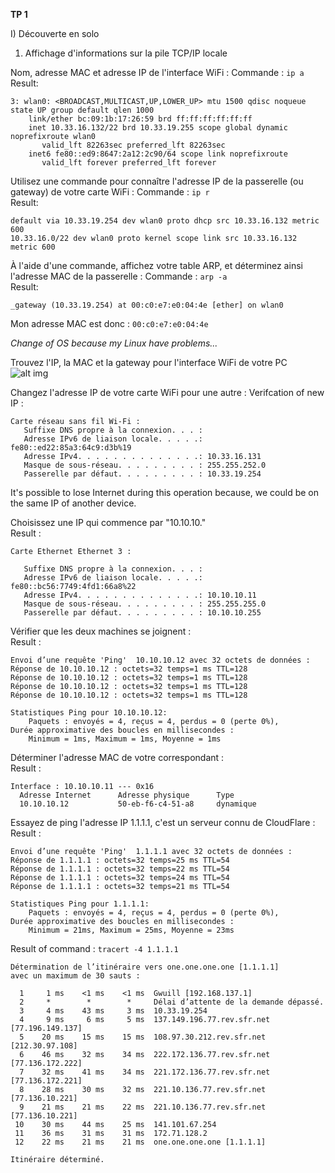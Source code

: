**TP 1**

I) Découverte en solo
1. Affichage d'informations sur la pile TCP/IP locale


Nom, adresse MAC et adresse IP de l'interface WiFi : Commande : ```ip a```  
Result: 
```
3: wlan0: <BROADCAST,MULTICAST,UP,LOWER_UP> mtu 1500 qdisc noqueue state UP group default qlen 1000
    link/ether bc:09:1b:17:26:59 brd ff:ff:ff:ff:ff:ff
    inet 10.33.16.132/22 brd 10.33.19.255 scope global dynamic noprefixroute wlan0
       valid_lft 82263sec preferred_lft 82263sec
    inet6 fe80::ed9:8647:2a12:2c90/64 scope link noprefixroute 
       valid_lft forever preferred_lft forever

```

Utilisez une commande pour connaître l'adresse IP de la passerelle (ou gateway) de votre carte WiFi : Commande : ```ip r```  
Result: 
```
default via 10.33.19.254 dev wlan0 proto dhcp src 10.33.16.132 metric 600 
10.33.16.0/22 dev wlan0 proto kernel scope link src 10.33.16.132 metric 600 
```
À l'aide d'une commande, affichez votre table ARP, et déterminez ainsi l'adresse MAC de la passerelle : Commande : ```arp -a```  
Result: 
```
_gateway (10.33.19.254) at 00:c0:e7:e0:04:4e [ether] on wlan0
```
Mon adresse MAC est donc : ```00:c0:e7:e0:04:4e```

*Change of OS because my Linux have problems...*

Trouvez l'IP, la MAC et la gateway pour l'interface WiFi de votre PC
![alt img](https://media.discordapp.net/attachments/1016352288702484512/1026486765885857872/unknown.png?width=940&height=662)  

Changez l'adresse IP de votre carte WiFi pour une autre : Verifcation of new IP : 
```
Carte réseau sans fil Wi-Fi :
   Suffixe DNS propre à la connexion. . . :
   Adresse IPv6 de liaison locale. . . . .: fe80::ed22:85a3:64c9:d3b%19
   Adresse IPv4. . . . . . . . . . . . . .: 10.33.16.131
   Masque de sous-réseau. . . . . . . . . : 255.255.252.0
   Passerelle par défaut. . . . . . . . . : 10.33.19.254
```

It's possible to lose Internet during this operation because, we could be on the same IP of another device.  

Choisissez une IP qui commence par "10.10.10."  
Result : 
```
Carte Ethernet Ethernet 3 :

   Suffixe DNS propre à la connexion. . . :
   Adresse IPv6 de liaison locale. . . . .: fe80::bc56:7749:4fd1:66a8%22
   Adresse IPv4. . . . . . . . . . . . . .: 10.10.10.11
   Masque de sous-réseau. . . . . . . . . : 255.255.255.0
   Passerelle par défaut. . . . . . . . . : 10.10.10.255
```

Vérifier que les deux machines se joignent :  
Result : 
```
Envoi d’une requête 'Ping'  10.10.10.12 avec 32 octets de données :
Réponse de 10.10.10.12 : octets=32 temps=1 ms TTL=128
Réponse de 10.10.10.12 : octets=32 temps=1 ms TTL=128
Réponse de 10.10.10.12 : octets=32 temps=1 ms TTL=128
Réponse de 10.10.10.12 : octets=32 temps=1 ms TTL=128

Statistiques Ping pour 10.10.10.12:
    Paquets : envoyés = 4, reçus = 4, perdus = 0 (perte 0%),
Durée approximative des boucles en millisecondes :
    Minimum = 1ms, Maximum = 1ms, Moyenne = 1ms
```

Déterminer l'adresse MAC de votre correspondant :  
Result :  
```
Interface : 10.10.10.11 --- 0x16
  Adresse Internet      Adresse physique      Type
  10.10.10.12           50-eb-f6-c4-51-a8     dynamique
```

Essayez de ping l'adresse IP 1.1.1.1, c'est un serveur connu de CloudFlare :  
Result :  
```
Envoi d’une requête 'Ping'  1.1.1.1 avec 32 octets de données :
Réponse de 1.1.1.1 : octets=32 temps=25 ms TTL=54
Réponse de 1.1.1.1 : octets=32 temps=22 ms TTL=54
Réponse de 1.1.1.1 : octets=32 temps=24 ms TTL=54
Réponse de 1.1.1.1 : octets=32 temps=21 ms TTL=54

Statistiques Ping pour 1.1.1.1:
    Paquets : envoyés = 4, reçus = 4, perdus = 0 (perte 0%),
Durée approximative des boucles en millisecondes :
    Minimum = 21ms, Maximum = 25ms, Moyenne = 23ms
```

Result of command : ```tracert -4 1.1.1.1```
```
Détermination de l’itinéraire vers one.one.one.one [1.1.1.1]
avec un maximum de 30 sauts :

  1     1 ms    <1 ms    <1 ms  Gwuill [192.168.137.1] 
  2     *        *        *     Délai d’attente de la demande dépassé.
  3     4 ms    43 ms     3 ms  10.33.19.254 
  4     9 ms     6 ms     5 ms  137.149.196.77.rev.sfr.net [77.196.149.137] 
  5    20 ms    15 ms    15 ms  108.97.30.212.rev.sfr.net [212.30.97.108] 
  6    46 ms    32 ms    34 ms  222.172.136.77.rev.sfr.net [77.136.172.222] 
  7    32 ms    41 ms    34 ms  221.172.136.77.rev.sfr.net [77.136.172.221] 
  8    28 ms    30 ms    32 ms  221.10.136.77.rev.sfr.net [77.136.10.221] 
  9    21 ms    21 ms    22 ms  221.10.136.77.rev.sfr.net [77.136.10.221] 
 10    30 ms    44 ms    25 ms  141.101.67.254 
 11    36 ms    31 ms    31 ms  172.71.128.2 
 12    22 ms    21 ms    21 ms  one.one.one.one [1.1.1.1] 

Itinéraire déterminé.
```
